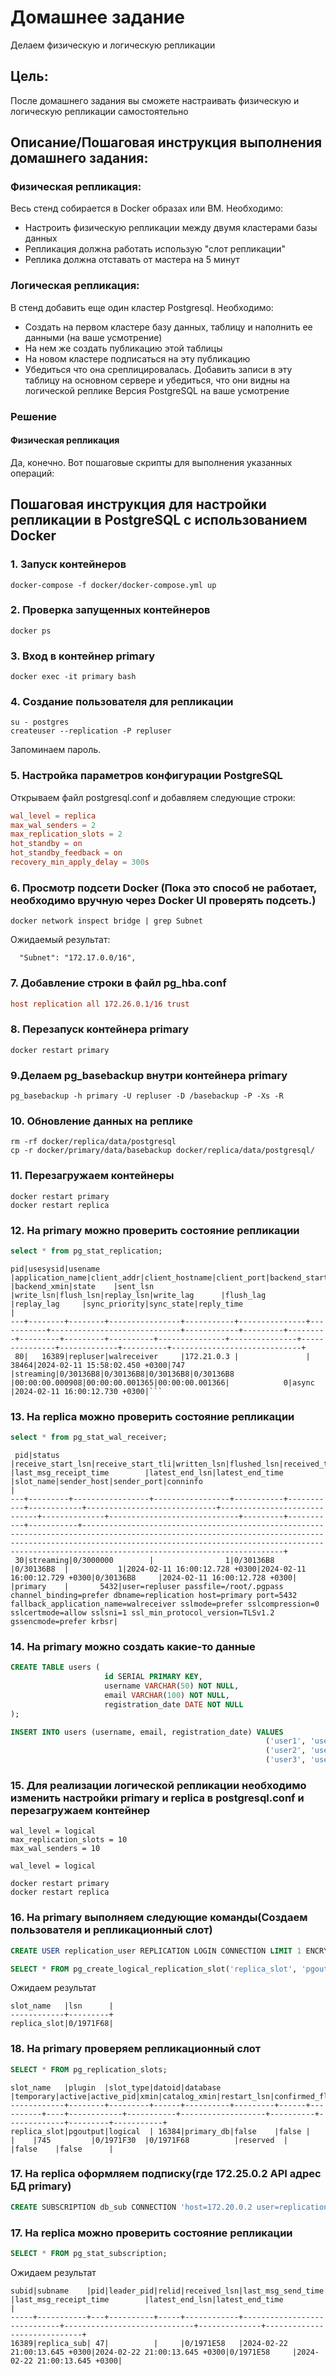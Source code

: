 # Домашнее задание

Делаем физическую и логическую репликации

## Цель:

После домашнего задания вы сможете настраивать физическую и логическую репликации самостоятельно

## Описание/Пошаговая инструкция выполнения домашнего задания:

### Физическая репликация:

Весь стенд собирается в Docker образах или ВМ. Необходимо:

* Настроить физическую репликации между двумя кластерами базы данных
* Репликация должна работать использую "слот репликации"
* Реплика должна отставать от мастера на 5 минут

### Логическая репликация:

В стенд добавить еще один кластер Postgresql. Необходимо:

* Создать на первом кластере базу данных, таблицу и наполнить ее данными (на ваше усмотрение)
* На нем же создать публикацию этой таблицы
* На новом кластере подписаться на эту публикацию
* Убедиться что она среплицировалась. Добавить записи в эту таблицу на основном сервере и убедиться, что они видны на
  логической реплике
  Версия PostgreSQL на ваше усмотрение

### Решение

#### Физическая репликация

Да, конечно. Вот пошаговые скрипты для выполнения указанных операций:

## Пошаговая инструкция для настройки репликации в PostgreSQL с использованием Docker

### 1. Запуск контейнеров

```shell
docker-compose -f docker/docker-compose.yml up
```

### 2. Проверка запущенных контейнеров

```shell
docker ps
```

### 3. Вход в контейнер primary

```shell
docker exec -it primary bash
```

### 4. Создание пользователя для репликации

```shell
su - postgres
createuser --replication -P repluser
```

Запоминаем пароль.

### 5. Настройка параметров конфигурации PostgreSQL

Открываем файл postgresql.conf и добавляем следующие строки:

```conf
wal_level = replica
max_wal_senders = 2
max_replication_slots = 2
hot_standby = on
hot_standby_feedback = on
recovery_min_apply_delay = 300s
```

### 6. Просмотр подсети Docker (Пока это способ не работает, необходимо вручную через Docker UI проверять подсеть.)

```shell
docker network inspect bridge | grep Subnet
```

Ожидаемый результат:
```
  "Subnet": "172.17.0.0/16",
```

### 7. Добавление строки в файл pg_hba.conf

```conf
host replication all 172.26.0.1/16 trust
```

### 8. Перезапуск контейнера primary

```shell
docker restart primary
```

### 9.Делаем pg_basebackup внутри контейнера primary
```shell
pg_basebackup -h primary -U repluser -D /basebackup -P -Xs -R
```

### 10. Обновление данных на реплике

```shell
rm -rf docker/replica/data/postgresql 
cp -r docker/primary/data/basebackup docker/replica/data/postgresql/
```

### 11. Перезагружаем контейнеры
```shell
docker restart primary
docker restart replica
```

### 12. На primary можно проверить состояние репликации

```sql
select * from pg_stat_replication;
```

```
pid|usesysid|usename |application_name|client_addr|client_hostname|client_port|backend_start                |backend_xmin|state    |sent_lsn |write_lsn|flush_lsn|replay_lsn|write_lag      |flush_lag      |replay_lag     |sync_priority|sync_state|reply_time                   |
---+--------+--------+----------------+-----------+---------------+-----------+-----------------------------+------------+---------+---------+---------+---------+----------+---------------+---------------+---------------+-------------+----------+-----------------------------+
 80|   16389|repluser|walreceiver     |172.21.0.3 |               |      38464|2024-02-11 15:58:02.450 +0300|747         |streaming|0/30136B8|0/30136B8|0/30136B8|0/30136B8 |00:00:00.000908|00:00:00.001365|00:00:00.001366|            0|async     |2024-02-11 16:00:12.730 +0300|```
```

### 13. На replica можно проверить состояние репликации

```sql
select * from pg_stat_wal_receiver;
```
```
 pid|status   |receive_start_lsn|receive_start_tli|written_lsn|flushed_lsn|received_tli|last_msg_send_time           |last_msg_receipt_time        |latest_end_lsn|latest_end_time              |slot_name|sender_host|sender_port|conninfo                                                                                                                                                                                                                                                       |
---+---------+-----------------+-----------------+-----------+-----------+------------+-----------------------------+-----------------------------+--------------+-----------------------------+---------+-----------+-----------+---------------------------------------------------------------------------------------------------------------------------------------------------------------------------------------------------------------------------------------------------------------+
 30|streaming|0/3000000        |                1|0/30136B8  |0/30136B8  |           1|2024-02-11 16:00:12.728 +0300|2024-02-11 16:00:12.729 +0300|0/30136B8     |2024-02-11 16:00:12.728 +0300|         |primary    |       5432|user=repluser passfile=/root/.pgpass channel_binding=prefer dbname=replication host=primary port=5432 fallback_application_name=walreceiver sslmode=prefer sslcompression=0 sslcertmode=allow sslsni=1 ssl_min_protocol_version=TLSv1.2 gssencmode=prefer krbsr|
```

### 14. На primary можно создать какие-то данные

```sql
CREATE TABLE users (
                     id SERIAL PRIMARY KEY,
                     username VARCHAR(50) NOT NULL,
                     email VARCHAR(100) NOT NULL,
                     registration_date DATE NOT NULL
);

INSERT INTO users (username, email, registration_date) VALUES
                                                         ('user1', 'user1@example.com', '2022-01-01'),
                                                         ('user2', 'user2@example.com', '2022-01-02'),
                                                         ('user3', 'user3@example.com', '2022-01-03');
```

### 15. Для реализации логической репликации необходимо изменить настройки primary и replica в postgresql.conf и перезагружаем контейнер
```
wal_level = logical
max_replication_slots = 10
max_wal_senders = 10
```

```
wal_level = logical
```

```shell
docker restart primary
docker restart replica
```

### 16. На primary выполняем следующие команды(Создаем пользователя и репликационный слот) 
```sql
CREATE USER replication_user REPLICATION LOGIN CONNECTION LIMIT 1 ENCRYPTED PASSWORD 'your_password';

SELECT * FROM pg_create_logical_replication_slot('replica_slot', 'pgoutput');
```
Ожидаем результат 
```
slot_name   |lsn      |
------------+---------+
replica_slot|0/1971F68|
```

### 18. На primary проверяем репликационный слот
```sql
SELECT * FROM pg_replication_slots;
```
```
slot_name   |plugin  |slot_type|datoid|database  |temporary|active|active_pid|xmin|catalog_xmin|restart_lsn|confirmed_flush_lsn|wal_status|safe_wal_size|two_phase|conflicting|
------------+--------+---------+------+----------+---------+------+----------+----+------------+-----------+-------------------+----------+-------------+---------+-----------+
replica_slot|pgoutput|logical  | 16384|primary_db|false    |false |          |    |745         |0/1971F30  |0/1971F68          |reserved  |             |false    |false      |
```
### 17. На replica оформляем подписку(где 172.25.0.2 API адрес БД primary)

```sql
CREATE SUBSCRIPTION db_sub CONNECTION 'host=172.20.0.2 user=replication_user password=your_password dbname=primary_db' PUBLICATION db_pub;
```
### 17. На replica можно проверить состояние репликации
```sql
SELECT * FROM pg_stat_subscription;
```
Ожидаем результат
```
subid|subname    |pid|leader_pid|relid|received_lsn|last_msg_send_time           |last_msg_receipt_time        |latest_end_lsn|latest_end_time              |
-----+-----------+---+----------+-----+------------+-----------------------------+-----------------------------+--------------+-----------------------------+
16389|replica_sub| 47|          |     |0/1971E58   |2024-02-22 21:00:13.645 +0300|2024-02-22 21:00:13.645 +0300|0/1971E58     |2024-02-22 21:00:13.645 +0300|
```

